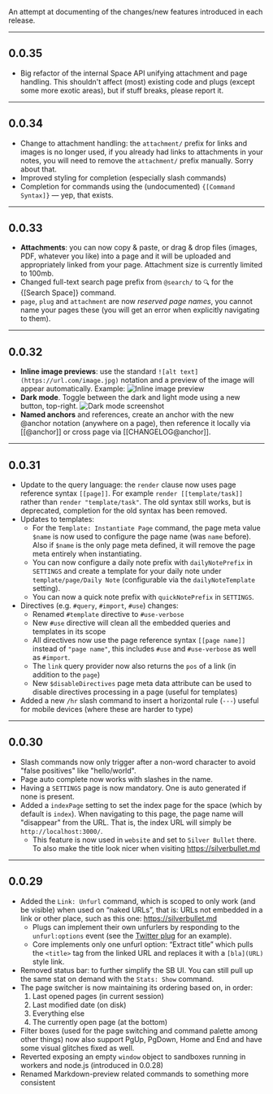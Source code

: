 An attempt at documenting of the changes/new features introduced in each release.

---

## 0.0.35
* Big refactor of the internal Space API unifying attachment and page handling. This shouldn't affect (most) existing code and plugs (except some more exotic areas), but if stuff breaks, please report it.

---
## 0.0.34
* Change to attachment handling: the `attachment/` prefix for links and images is no longer used, if you already had links to attachments in your notes, you will need to remove the `attachment/` prefix manually. Sorry about that.
* Improved styling for completion (especially slash commands)
* Completion for commands using the (undocumented) `{[Command Syntax]}` — yep, that exists.

---

## 0.0.33
* **Attachments**: you can now copy & paste, or drag & drop files (images, PDF, whatever you like) into a page and it will be uploaded and appropriately linked from your page. Attachment size is currently limited to 100mb.
* Changed full-text search page prefix from `@search/` to `🔍` for the {[Search Space]} command.
* `page`, `plug` and `attachment` are now _reserved page names_, you cannot name your pages these (you will get an error when explicitly navigating to them).

---

## 0.0.32
* **Inline image previews**: use the standard `![alt text](https://url.com/image.jpg)` notation and a preview of the image will appear automatically. Example:
  ![Inline image preview](https://user-images.githubusercontent.com/812886/186218876-6d8a4a71-af8b-4e9e-83eb-4ac89607a6b4.png)
* **Dark mode**. Toggle between the dark and light mode using a new button, top-right.
  ![Dark mode screenshot](https://user-images.githubusercontent.com/6335792/187000151-ba06ce55-ad27-494b-bfe9-6b19ef62145b.png)
* **Named anchors** and references, create an anchor with the new @anchor notation (anywhere on a page), then reference it locally via [[@anchor]] or cross page via [[CHANGELOG@anchor]].

---
## 0.0.31
* Update to the query language: the `render` clause now uses page reference syntax `[[page]]`. For example `render [[template/task]]` rather than `render "template/task"`. The old syntax still works, but is deprecated, completion for the old syntax has been removed.
* Updates to templates:
  * For the `Template: Instantiate Page` command, the page meta value `$name` is now used to configure the page name (was `name` before). Also if `$name` is the only page meta defined, it will remove the page meta entirely when instantiating.
  * You can now configure a daily note prefix with `dailyNotePrefix` in `SETTINGS` and create a template for your daily note under `template/page/Daily Note` (configurable via the `dailyNoteTemplate` setting).
  * You can now a quick note prefix with `quickNotePrefix` in `SETTINGS`.
* Directives (e.g. `#query`, `#import`, `#use`) changes:
  * Renamed `#template` directive to `#use-verbose`
  * New `#use` directive will clean all the embedded queries and templates in its scope
  * All directives now use the page reference syntax `[[page name]]` instead of `"page name"`, this includes `#use` and `#use-verbose` as well as `#import`.
  * The `link` query provider now also returns the `pos` of a link (in addition to the `page`)
  * New `$disableDirectives` page meta data attribute can be used to disable directives processing in a page (useful for templates)
* Added a new `/hr` slash command to insert a horizontal rule (`---`) useful for mobile devices (where these are harder to type)

---
## 0.0.30
* Slash commands now only trigger after a non-word character to avoid "false positives" like "hello/world".
* Page auto complete now works with slashes in the name.
* Having a `SETTINGS` page is now mandatory. One is auto generated if none is present.
* Added a `indexPage` setting to set the index page for the space (which by default is `index`). When navigating to this page, the page name will "disappear" from the URL. That is, the index URL will simply be `http://localhost:3000/`.
  * This feature is now used in `website` and set to `Silver Bullet` there. To also make the title look nicer when visiting https://silverbullet.md

---
## 0.0.29
* Added the `Link: Unfurl` command, which is scoped to only work (and be visible) when used on “naked URLs”, that is: URLs not embedded in a link or other place, such as this one: https://silverbullet.md
  * Plugs can implement their own unfurlers by responding to the `unfurl:options` event (see the [Twitter plug](https://github.com/silverbulletmd/silverbullet-twitter) for an example).
  * Core implements only one unfurl option: “Extract title” which pulls the `<title>` tag from the linked URL and replaces it with a `[bla](URL)` style link.
* Removed status bar: to further simplify the SB UI. You can still pull up the same stat on demand with the `Stats: Show` command.
* The page switcher is now maintaining its ordering based on, in order:
  1. Last opened pages (in current session)
  2. Last modified date (on disk)
  3. Everything else
  4. The currently open page (at the bottom)
* Filter boxes (used for the page switching and command palette among other things) now also support PgUp, PgDown, Home and End and have some visual glitches fixed as well.
* Reverted exposing an empty `window` object to sandboxes running in workers and node.js (introduced in 0.0.28)
* Renamed Markdown-preview related commands to something more consistent